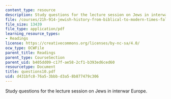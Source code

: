 ```yaml
---
content_type: resource
description: Study questions for the lecture session on Jews in interwar Europe.
file: /courses/21h-914-jewish-history-from-biblical-to-modern-times-fall-2007/d431bfc876a53bbbd3a58b877479c306_questions10.pdf
file_size: 13439
file_type: application/pdf
learning_resource_types:
- Readings
license: https://creativecommons.org/licenses/by-nc-sa/4.0/
ocw_type: OCWFile
parent_title: Readings
parent_type: CourseSection
parent_uid: b405dd09-c17f-ae58-2cf1-b393ed6ced60
resourcetype: Document
title: questions10.pdf
uid: d431bfc8-76a5-3bbb-d3a5-8b877479c306
---
```

Study questions for the lecture session on Jews in interwar Europe.